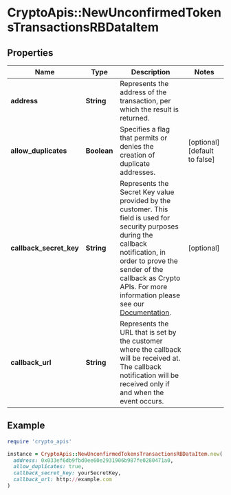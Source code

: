 # CryptoApis::NewUnconfirmedTokensTransactionsRBDataItem

## Properties

| Name | Type | Description | Notes |
| ---- | ---- | ----------- | ----- |
| **address** | **String** | Represents the address of the transaction, per which the result is returned. |  |
| **allow_duplicates** | **Boolean** | Specifies a flag that permits or denies the creation of duplicate addresses. | [optional][default to false] |
| **callback_secret_key** | **String** | Represents the Secret Key value provided by the customer. This field is used for security purposes during the callback notification, in order to prove the sender of the callback as Crypto APIs. For more information please see our [Documentation](https://developers.cryptoapis.io/technical-documentation/general-information/callbacks#callback-security). | [optional] |
| **callback_url** | **String** | Represents the URL that is set by the customer where the callback will be received at. The callback notification will be received only if and when the event occurs. |  |

## Example

```ruby
require 'crypto_apis'

instance = CryptoApis::NewUnconfirmedTokensTransactionsRBDataItem.new(
  address: 0x033ef6db9fbd0ee60e2931906b987fe0280471a0,
  allow_duplicates: true,
  callback_secret_key: yourSecretKey,
  callback_url: http://example.com
)
```

